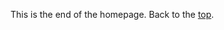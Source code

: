 This is the end of the homepage. Back to the [top](https://github.com/tModLoader/tModLoader/wiki#top).
